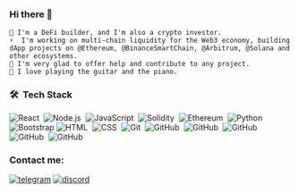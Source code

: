 ### Hi there 👋

`🔭 I'm a DeFi builder, and I'm also a crypto investor.`<br />
`⚡  I'm working on multi-chain liquidity for the Web3 economy, building dApp projects on @Ethereum, @BinanceSmartChain, @Arbitrum, @Solana and other ecosystems.`<br />
`🤔 I'm very glad to offer help and contribute to any project.`<br />
`💬 I love playing the guitar and the piano.`<br />

### 🛠 &nbsp;Tech Stack
![React](https://img.shields.io/badge/-React-05122A?style=flat&logo=react)&nbsp;
![Node.js](https://img.shields.io/badge/-Node.js-05122A?style=flat&logo=node.js)&nbsp;
![JavaScript](https://img.shields.io/badge/-JavaScript-05122A?style=flat&logo=javascript)&nbsp;
![Solidity](https://img.shields.io/badge/-Solidity-05122A?style=flat&logo=solidity)&nbsp;
![Ethereum](https://img.shields.io/badge/-Ethereum-05122A?style=flat&logo=ethereum)&nbsp;
![Python](https://img.shields.io/badge/-Python-05122A?style=flat&logo=python)&nbsp;
![Bootstrap](https://img.shields.io/badge/-Bootstrap-05122A?style=flat&logo=bootstrap&logoColor=563D7C)
![HTML](https://img.shields.io/badge/-HTML-05122A?style=flat&logo=HTML5)&nbsp;
![CSS](https://img.shields.io/badge/-CSS-05122A?style=flat&logo=CSS3&logoColor=1572B6)&nbsp;
![Git](https://img.shields.io/badge/-Git-05122A?style=flat&logo=git)&nbsp;
![GitHub](https://img.shields.io/badge/-GitHub-05122A?style=flat&logo=github)&nbsp;
![GitHub](https://img.shields.io/badge/-Swift-05122A?style=flat&logo=swift)&nbsp;
![GitHub](https://img.shields.io/badge/-Nextjs-05122A?style=flat&logo=nextjs)&nbsp;
![GitHub](https://img.shields.io/badge/-Nestjs-05122A?style=flat&logo=nestjs)&nbsp;
![GitHub](https://img.shields.io/badge/-postgresql-05122A?style=flat&logo=postgresql)&nbsp;
<br />

### Contact me: 

[![telegram](https://user-images.githubusercontent.com/23559697/168880880-31e2979b-c077-4dbb-9c89-40e39e657080.png)](https://t.me/mitsori)
[![discord](https://user-images.githubusercontent.com/23559697/168879714-bf64acf3-48c9-4c8c-8507-fbbb7bf07481.png)](https://discordapp.com/users/546871072339918861)

<br />

